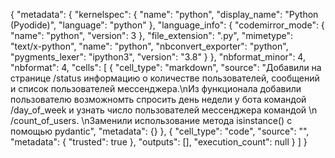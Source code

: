 {
  "metadata": {
    "kernelspec": {
      "name": "python",
      "display_name": "Python (Pyodide)",
      "language": "python"
    },
    "language_info": {
      "codemirror_mode": {
        "name": "python",
        "version": 3
      },
      "file_extension": ".py",
      "mimetype": "text/x-python",
      "name": "python",
      "nbconvert_exporter": "python",
      "pygments_lexer": "ipython3",
      "version": "3.8"
    }
  },
  "nbformat_minor": 4,
  "nbformat": 4,
  "cells": [
    {
      "cell_type": "markdown",
      "source": "Добавили на странице /status информацию о количестве пользователей, сообщений и список пользователей мессенджера.\nИз функционала добавили пользователю возможномть спросить день недели у бота командой /day_of_week и узнать число пользователей мессенджера командой \n /count_of_users. \nЗаменили использование метода isinstance() с помощью pydantic",
      "metadata": {}
    },
    {
      "cell_type": "code",
      "source": "",
      "metadata": {
        "trusted": true
      },
      "outputs": [],
      "execution_count": null
    }
  ]
}